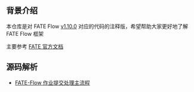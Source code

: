 ## 背景介绍
本仓库是对 FATE Flow [v1.10.0](https://github.com/FederatedAI/FATE/releases/tag/v1.10.0) 对应的代码的注释版，希望帮助大家更好地了解 FATE Flow 框架

主要参考 [FATE 官方文档](https://federatedai.github.io/FATE-Flow/latest/zh/document_navigation/)


## 源码解析

- [FATE-Flow 作业提交处理主流程](https://hustyichi.github.io/2023/03/08/fate-flow-loop/)
